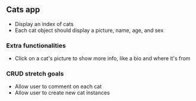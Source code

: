 ## Cats app
* Display an index of cats
* Each cat object should display a picture, name, age, and sex

### Extra functionalities
* Click on a cat's picture to show more info, like a bio and where it's from

### CRUD stretch goals
* Allow user to comment on each cat
* Allow user to create new cat instances